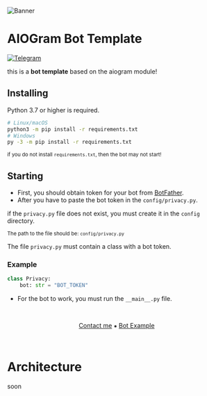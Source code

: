 ![Banner](https://user-images.githubusercontent.com/79407681/221333383-d5167801-b4e9-418a-b40e-638ec175e953.png)


AIOGram Bot Template
====================

[![Telegram](https://img.shields.io/badge/-Contact-2f3136?style=for-the-badge&logo=telegram)](https://t.me/lantrik)

this is a **bot template** based on the aiogram module!

Installing
----------

Python 3.7 or higher is required.

``` sh
# Linux/macOS
python3 -m pip install -r requirements.txt
# Windows
py -3 -m pip install -r requirements.txt
```

<sup>if you do not install `requirements.txt`, then the bot may not start!</sup>

Starting
--------

- First, you should obtain token for your bot from [BotFather](https://t.me/BotFather).
- After you have to paste the bot token in the `config/privacy.py`.

if the `privacy.py` file does not exist, you must create it in the `config` directory.

<sup>The path to the file should be: `config/privacy.py`</sup>

The file `privacy.py` must contain a class with a bot token.

### Example

```py
class Privacy:
    bot: str = "BOT_TOKEN"
```

- For the bot to work, you must run the `__main__.py` file.

<br>
<p align="center">
    <a href="https://t.me/lantrik">Contact me</a>
    ⁕
    <a href="https://t.me/tiktok_downloader_example_bot">Bot Example</a>
</p>
<br>


Architecture
============

soon
